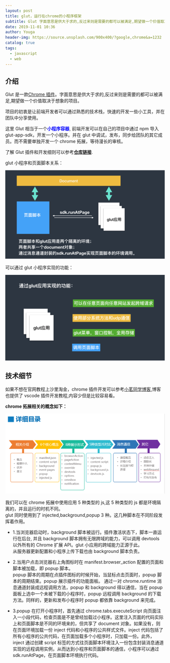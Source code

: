 ```yaml
---
layout: post
title: glut，运行在chrome的小程序框架
subtitle: Glut 字面意思是供大于求的,反过来则是需要的都可以被满足,期望做一个价值取决于想象的项目。
date: 2019-11-01 10:36
author: Youga
header-img: https://source.unsplash.com/900x400/?google,chrome&a=1232
catalog: true
tags:
  - javascript
  - web
---
```


## 介绍

Glut 是一款[Chrome 插件](https://chrome.google.com/webstore/detail/glut/baggadcfggenanhadoapjamongmhjpla)。字面意思是供大于求的,反过来则是需要的都可以被满足,期望做一个价值取决于想象的项目。

项目的初衷是让前端开发者可以通过熟悉的技术栈，快速的开发一些小工具，并在团队中分享使用。

这里 Glut 相当于一个<span style="color: blue">**小程序容器**</span>, 前端开发可以在自己的项目中通过 npm 导入 glut-app-sdk，开发一个小程序。并在 glut 中调试，发布，同步给团队的其它成员。而不需要单独开发一个 chrome 拓展，等待漫长的审核。

了解 Glut 插件和开发细则可以参考[**仓库链接**](https://github.com/LeeLejia/glut/).

glut 小程序和页面脚本关系：

![](/img/2019-11-01/glut-1.png)

可以通过 glut 小程序实现的功能：

![](/img/2019-11-01/glut-2.png)

## 技术细节

如果不想在官网教程上沙里淘金，chrome 插件开发可以参考[小茗同学博客](http://blog.haoji.me/chrome-plugin-develop.html),博客也提供了 vscode 插件开发教程,内容少但是比较容易看。

**chrome 拓展相关的概念如下：**

![详情目录](/img/2019-11-01/glut-3.png)

我们可以在 chrome 拓展中使用应用 5 种类型的 js,这 5 种类型的 js 都是环境隔离的，并且运行的时机不同。  
glut 同时使用到了 injected,background,popup 3 种。这几种脚本在不同阶段发挥着作用。

- 1.当浏览器启动时，background 脚本被运行。插件激活状态下，脚本一直运行在后台, 并且 background 脚本拥有无限跨域的能力，可以调用 devtools 以外所有的 Chrome 扩展 API。glut 小应用的跨域能力正源于此。  
  从服务器更新配置和小程序上传下载也由 background 脚本负责。

- 2.当用户点击浏览器右上角图标时在 manifest.browser_action 配置的页面和脚本被加载，即 popup 脚本。  
  popup 脚本的周期在点插件图标的时候开始，当鼠标点击页面时，popup 脚本的周期结束。popup 展示插件的功能面板。 通过一对 chrome.runtime 消息通道封装成远程调用方法，popup 和 background 得以通信，当在 popup 面板上选中一个未被下载的小程序时，popup 远程调用 background 的下载方法。同样的，更新和发布小程序时 popup 都依靠 background 来完成。

- 3.popup 在打开小程序时，首先通过 chrome.tabs.executeScript 向页面注入一小段代码，检查页面是不是曾经加载过小程序。这里注入页面的代码实际上和页面脚本是不同的环境来的，但共享了 document 对象。如果没有，则在页面环境加载一份 inject 代码和小程序的公共样式文件。inject 代码包括了所有小程序的公共代码，在页面加载多个小程序时，只加载一份。此外，inject 通过创建 script 标签的方式往页面脚本环境注入一份包含封装消息通道实现的远程调用实例，从而达到小程序和页面脚本的通信，小程序可以通过 sdk.runAtPage，在页面脚本环境执行代码。

